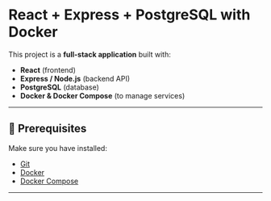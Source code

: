# React + Express + PostgreSQL with Docker

This project is a **full-stack application** built with:

- **React** (frontend)
- **Express / Node.js** (backend API)
- **PostgreSQL** (database)
- **Docker & Docker Compose** (to manage services)

---

## 🚀 Prerequisites

Make sure you have installed:

- [Git](https://git-scm.com/downloads)
- [Docker](https://www.docker.com/get-started)
- [Docker Compose](https://docs.docker.com/compose/)

---


